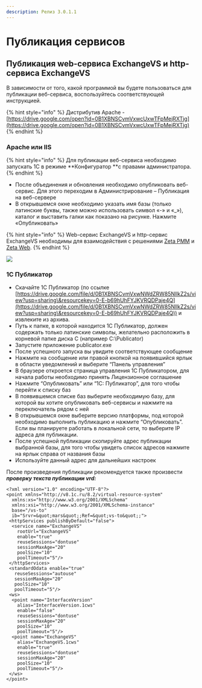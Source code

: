 ```yaml
---
description: Релиз 3.0.1.1
---
```


# Публикация сервисов

## Публикация web-сервиса ExchangeVS и http-сервиса ExchangeVS <a href="publikaciya-veb-servisa" id="publikaciya-veb-servisa"></a>

В зависимости от того, какой программой вы будете пользоваться для публикации веб-сервиса, воспользуйтесь соответствующей инструкцией.

{% hint style="info" %}
Дистрибутив Apache - [https://drive.google.com/open?id=0B1XBNSCvmVxwcUxwTFpMejRXTjg](https://drive.google.com/open?id=0B1XBNSCvmVxwcUxwTFpMejRXTjg)​
{% endhint %}

### Apache или IIS <a href="apache-ili-iis" id="apache-ili-iis"></a>

{% hint style="info" %}
Для публикации веб-сервиса необходимо запускать 1С в режиме **Конфигуратор **с правами администратора.
{% endhint %}

* После объединения и обновления необходимо опубликовать веб-сервис. Для этого переходим в Администрирование – Публикация на веб-сервере
* В открывшемся окне необходимо указать имя базы (только латинские буквы, также можно использовать символ «-» и «\_»), каталог и выставить галки как показано на рисунке. Нажмите «Опубликовать»

{% hint style="info" %}
Web-сервис ExchangeVS и http-сервис ExchangeVS необходимы для взаимодействия с решениями [Zeta РММ](https://www.zetasoft.ru/products-zeta-rmm/) и [Zeta Web](https://www.zetasoft.ru/products-zetaweb/).
{% endhint %}

![](../.gitbook/assets/image-21.png)

### 1С Публикатор <a href="1s-publikator" id="1s-publikator"></a>

* Скачайте 1С Публикатор (по ссылке [https://drive.google.com/file/d/0B1XBNSCvmVxwNWdZRW85NllkZ2s/view?usp=sharing\&resourcekey=0-E-b69hUhFYJKVRQDPaje4Q](https://drive.google.com/file/d/0B1XBNSCvmVxwNWdZRW85NllkZ2s/view?usp=sharing\&resourcekey=0-E-b69hUhFYJKVRQDPaje4Q)) и извлеките из архива.
* Путь к папке, в которой находится 1С Публикатор, должен содержать только латинские символы, желательно расположить в корневой папке диска С (например C:\Publicator)
* Запустите приложение publicator.exe
* После успешного запуска вы увидите соответствующее сообщение
* Нажмите на сообщение или правой кнопкой на появившийся ярлык в области уведомлений и выберите “Панель управления”
* В браузере откроется страница управления 1С Публикатором, для начала работы необходимо принять Лицензионное соглашение
* Нажмите “Опубликовать” или “1С: Публикатор”, для того чтобы перейти к списку баз
* В появившемся списке баз выберите необходимую базу, для которой вы хотите опубликовать веб-сервисы и нажмите на переключатель рядом с ней
* В открывшемся окне выберите версию платформы, под которой необходимо выполнить публикацию и нажмите “Опубликовать”. Если вы планируете работать в локальной сети, то выберите IP адреса для публикации.
* После успешной публикации скопируйте адрес публикации выбранной базы, для того чтобы увидеть список адресов нажмите на ярлык справа от названия базы
* Используйте данный адрес для дальнейших настроек

После произведения публикации рекомендуется также произвести _**проверку текста публикации vrd:**_

```
<?xml version="1.0" encoding="UTF-8"?>
<point xmlns="http://v8.1c.ru/8.2/virtual-resource-system"
  xmlns:xs="http://www.w3.org/2001/XMLSchema"
  xmlns:xsi="http://www.w3.org/2001/XMLSchema-instance"
  base="/vs-to"
  ib="Srvr=&quot;mars&quot;;Ref=&quot;vs-to&quot;;">
 <httpServices publishByDefault="false">
  <service name="ExchangeVS"
    rootUrl="ExchangeVS"
    enable="true"
    reuseSessions="dontuse"
    sessionMaxAge="20"
    poolSize="10"
    poolTimeout="5"/>
 </httpServices>
 <standardOdata enable="true"
   reuseSessions="autouse"
   sessionMaxAge="20"
   poolSize="10"
   poolTimeout="5"/>
 <ws>
  <point name="InterfaceVersion"
    alias="InterfaceVersion.1cws"
    enable="false"
    reuseSessions="dontuse"
    sessionMaxAge="20"
    poolSize="10"
    poolTimeout="5"/>
  <point name="ExchangeVS"
    alias="ExchangeVS.1cws"
    enable="true"
    reuseSessions="dontuse"
    sessionMaxAge="20"
    poolSize="10"
    poolTimeout="5"/>
 </ws>
</point>
```
